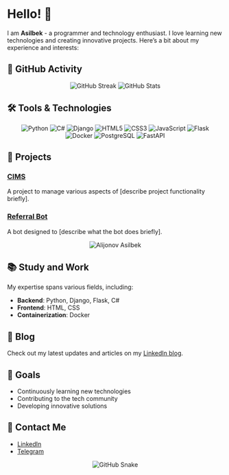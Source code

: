 # Hello! 👋







I am **Asilbek** - a programmer and technology enthusiast. I love learning new technologies and creating innovative projects. Here’s a bit about my experience and interests:





 ## 🚀 GitHub Activity

<p align="center">
  <img src="https://github-readme-streak-stats.herokuapp.com/?user=alijonovasilbek&theme=dark&hide_border=true" alt="GitHub Streak" />
  <img src="https://github-readme-stats.vercel.app/api?username=alijonovasilbek&show_icons=true&theme=dark" alt="GitHub Stats" />

</p>

## 🛠️ Tools & Technologies
<p align="center">

  <img src="https://img.shields.io/badge/Python-%2338ACEC.svg?&style=for-the-badge&logo=python&logoColor=white" alt="Python" />
   <img src="https://img.shields.io/badge/C%23-%23239120.svg?&style=for-the-badge&logo=c-sharp&logoColor=white" alt="C#" />
  <img src="https://img.shields.io/badge/Django-%23092E20.svg?&style=for-the-badge&logo=django&logoColor=white" alt="Django" />
    <img src="https://img.shields.io/badge/HTML5-%23E34F26.svg?&style=for-the-badge&logo=html5&logoColor=white" alt="HTML5" />
  <img src="https://img.shields.io/badge/CSS3-%231572B6.svg?&style=for-the-badge&logo=css3&logoColor=white" alt="CSS3" />
  <img src="https://img.shields.io/badge/JavaScript-%23F7DF1C.svg?&style=for-the-badge&logo=javascript&logoColor=black" alt="JavaScript" />
     <img src="https://img.shields.io/badge/Flask-%23000000.svg?&style=for-the-badge&logo=flask&logoColor=white" alt="Flask" />

  <img src="https://img.shields.io/badge/Docker-%232496ED.svg?&style=for-the-badge&logo=docker&logoColor=white" alt="Docker" />
  <img src="https://img.shields.io/badge/PostgreSQL-%234F5D73.svg?&style=for-the-badge&logo=postgresql&logoColor=white" alt="PostgreSQL" />
  <img src="https://img.shields.io/badge/FastAPI-%23000000.svg?&style=for-the-badge&logo=fastapi&logoColor=white" alt="FastAPI" />
</p>

## 🚀 Projects
### [CIMS](https://github.com/alijonovasilbek/CIMS)
A project to manage various aspects of [describe project functionality briefly].

### [Referral Bot](https://github.com/alijonovasilbek/Referral-bot)
A bot designed to [describe what the bot does briefly].


<p align="center">
  <img src="https://github-profile-summary-cards.vercel.app/api/cards/profile-details?username=alijonovasilbek&theme=dark" alt="Alijonov Asilbek" />
</p>

## 📚 Study and Work
My expertise spans various fields, including:
- **Backend**: Python, Django, Flask, C#
- **Frontend**: HTML, CSS
- **Containerization**: Docker



## 📝 Blog
Check out my latest updates and articles on my [LinkedIn blog](https://www.linkedin.com/in/alijonovasilbek).

## 🎯 Goals
- Continuously learning new technologies
- Contributing to the tech community
- Developing innovative solutions

## 🔗 Contact Me
- [LinkedIn](https://www.linkedin.com/in/alijonovasilbek)
- [Telegram](https://t.me/asilbek_ax)

<p align='center'>
  <img src='https://github.com/samandareo/samandareo/blob/main/snake.svg' alt='GitHub Snake' />
</p>
